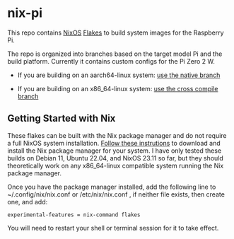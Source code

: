 # nix-pi

This repo contains [NixOS](https://nixos.org/manual/nixos/stable/) 
[Flakes](https://nixos.wiki/wiki/Flakes) to build system images for the Raspberry Pi.

The repo is organized into branches based on the target model Pi and the build platform.
Currently it contains custom configs for the Pi Zero 2 W.

* If you are building on an aarch64-linux system: [use the native branch](https://github.com/pete3n/nix-pi/tree/zero-2-w-native)

* If you are building on an x86_64-linux system: [use the cross compile branch](https://github.com/pete3n/nix-pi/tree/zero-2-w-cross)

## Getting Started with Nix
These flakes can be built with the Nix package manager and do not require a full NixOS 
system installation. [Follow these instrutions](https://nixos.org/download#download-nix)
 to download and install the Nix package manager for your system. I have only tested 
these builds on Debian 11, Ubuntu 22.04,  and NixOS 23.11 so far, but they should theoretically work on
any x86_64-linux compatible system running the Nix package manager. 

Once you have the package manager installed, add the following line to ~/.config/nix/nix.conf
or /etc/nix/nix.conf , if neither file exists, then create one, and add:
```
experimental-features = nix-command flakes
```
You will need to restart your shell or terminal session for it to take effect.
